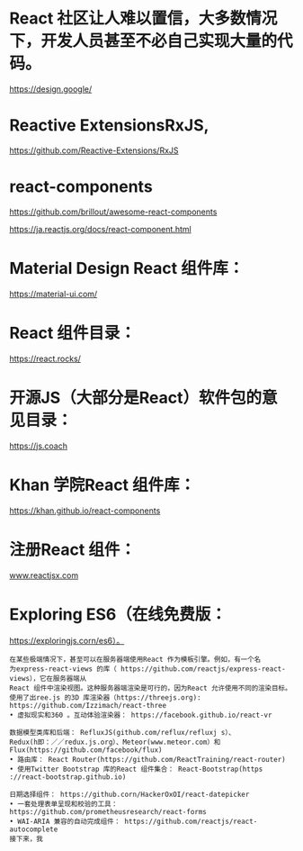 # React 社区让人难以置信，大多数情况下，开发人员甚至不必自己实现大量的代码。
https://design.google/

# Reactive ExtensionsRxJS, 
https://github.com/Reactive-Extensions/RxJS

# react-components
https://github.com/brillout/awesome-react-components

https://ja.reactjs.org/docs/react-component.html

# Material Design React 组件库： 
https://material-ui.com/

# React 组件目录：
https://react.rocks/

# 开源JS（大部分是React）软件包的意见目录：
https://js.coach

 # Khan 学院React 组件库：
 https://khan.github.io/react-components
 
 # 注册React 组件： 
 www.reactjsx.com
 
# Exploring ES6（在线免费版： 
 https://exploringjs.corn/es6）。

```
在某些极端情况下，甚至可以在服务器端使用React 作为模板引擎。例如，有一个名
为express-react-views 的库（ https://github.com/reactjs/express-react-views），它在服务器端从
React 组件中渲染视图。这种服务器端渲染是可行的，因为React 允许使用不同的渲染目标。
使用了出ree.js 的3D 库渲染器（https://threejs.org): https://github.com/Izzimach/react-three
• 虚拟现实和360 。互动体验渲染器： https://facebook.github.io/react-vr

数据模型类库和后端： RefluxJS(github.com/reflux/refluxj s）、
Redux(h即：／／redux.js.org）、Meteor(www.meteor.com）和Flux(https://github.com/facebook/flux)
• 路由库： React Router(https://github.com/ReactTraining/react-router)
• 使用Twitter Bootstrap 库的React 组件集合： React-Bootstrap(https ://react-bootstrap.github.io)

日期选择组件： https://github.corn/HackerOxOI/react-datepicker
• 一套处理表单呈现和校验的工具： https://github.com/prometheusresearch/react-forms
• WAI-ARIA 兼容的自动完成组件： https://github.com/reactjs/react-autocomplete
接下来，我
```
